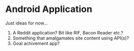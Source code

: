 # Android Application

Just ideas for now...

1.  A Reddit application? Bit like RIF, Bacon Reader etc.?
2.  Something that amalgamates site content using API(s)?
3.  Goal achivement app?